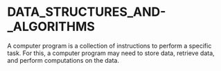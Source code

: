 # DATA_STRUCTURES_AND-_ALGORITHMS
A computer program is a collection of instructions to perform a specific task. For this, a computer program may need to store data, retrieve data, and perform computations on the data.
